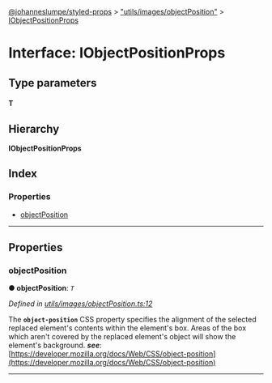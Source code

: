 [@johanneslumpe/styled-props](../README.md) > ["utils/images/objectPosition"](../modules/_utils_images_objectposition_.md) > [IObjectPositionProps](../interfaces/_utils_images_objectposition_.iobjectpositionprops.md)

# Interface: IObjectPositionProps

## Type parameters
#### T 
## Hierarchy

**IObjectPositionProps**

## Index

### Properties

* [objectPosition](_utils_images_objectposition_.iobjectpositionprops.md#objectposition)

---

## Properties

<a id="objectposition"></a>

###  objectPosition

**● objectPosition**: *`T`*

*Defined in [utils/images/objectPosition.ts:12](https://github.com/johanneslumpe/styled-props/blob/3abf398/src/utils/images/objectPosition.ts#L12)*

The **`object-position`** CSS property specifies the alignment of the selected replaced element's contents within the element's box. Areas of the box which aren't covered by the replaced element's object will show the element's background.
*__see__*: [https://developer.mozilla.org/docs/Web/CSS/object-position](https://developer.mozilla.org/docs/Web/CSS/object-position)

___

